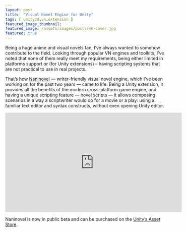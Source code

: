 ```yaml
---
layout: post
title:  "Visual Novel Engine for Unity"
tags: [ unity3d,vn,extension ]
featured_image_thumbnail: 
featured_image: /assets/images/posts/vn-cover.jpg
featured: true
---
```


Being a huge anime and visual novels fan, I’ve always wanted to somehow contribute to the field. Looking through popular VN engines and toolkits, I’ve noted that none of them really meet my requirements, being either limited in platforms support or (for Unity extensions) – having scripting systems that are not practical to use in real projects.

That’s how [Naninovel](https://naninovel.com/) — writer-friendly visual novel engine, which I’ve been working on for the past two years — came to life. Being a Unity extension, it provides all the benefits of the modern cross-platform game engine, and having a unique scripting feature — novel scripts — it allows composing scenarios in a way a scriptwriter would do for a movie or a play: using a familiar text editor and syntax constructs, without even opening Unity editor.

<iframe width="560" height="315" src="https://www.youtube.com/embed/868mvr9ii4A" frameborder="0" allow="accelerometer; autoplay; encrypted-media; gyroscope; picture-in-picture" allowfullscreen></iframe>

Naninovel is now in public beta and can be purchased on the [Unity’s Asset Store](https://u3d.as/1pg9).